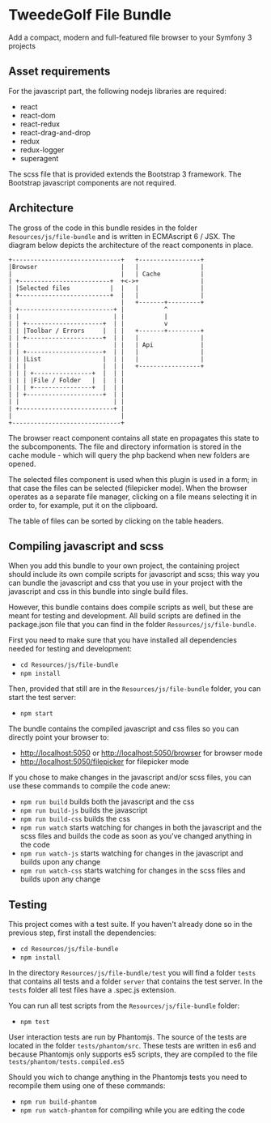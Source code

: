 # TweedeGolf File Bundle

Add a compact, modern and full-featured file browser to your Symfony 3 projects

## Asset requirements

For the javascript part, the following nodejs libraries are required:

- react
- react-dom
- react-redux
- react-drag-and-drop
- redux
- redux-logger
- superagent

The scss file that is provided extends the Bootstrap 3 framework. The Bootstrap javascript components are not required.


## Architecture

The gross of the code in this bundle resides in the folder `Resources/js/file-bundle` and is written
in ECMAscript 6 / JSX. The diagram below depicts the architecture of the react components in place.

    +------------------------------+   +-----------------+
    |Browser                       |   |                 |
    |                              |   | Cache           |
    | +-------------------------+  +<->+                 |
    | |Selected files           |  |   |                 |
    | +-------------------------+  |   |                 |
    |                              |   +-------+---------+
    | +--------------------------+ |           ^
    | |                          | |           |
    | | +---------------------+  | |           v
    | | |Toolbar / Errors     |  | |   +-------+---------+
    | | +---------------------+  | |   |                 |
    | |                          | |   | Api             |
    | | +---------------------+  | |   |                 |
    | | |List                 |  | |   |                 |
    | | |                     |  | |   +-----------------+
    | | | +----------------+  |  | |
    | | | |File / Folder   |  |  | |
    | | | +----------------+  |  | |
    | | +---------------------+  | |
    | |                          | |
    | +--------------------------+ |
    |                              |
    +------------------------------+

The browser react component contains all state en propagates this state to the subcomponents. The file and directory information is stored in the cache module - which will query the php backend when new folders are opened.

The selected files component is used when this plugin is used in a form; in that case the files can be selected (filepicker mode). When the browser operates as a separate file manager, clicking on a file means selecting it in order to, for example, put it on the clipboard.

The table of files can be sorted by clicking on the table headers.




## Compiling javascript and scss

When you add this bundle to your own project, the containing project should include its own compile scripts for javascript and scss; this way you can bundle the javascript and css that you use in your project with the javascript and css in this bundle into single build files.

However, this bundle contains does compile scripts as well, but these are meant for testing and development. All build scripts are defined in the package.json file that you can find in the folder `Resources/js/file-bundle`.

First you need to make sure that you have installed all dependencies needed for testing and development:

 - `cd Resources/js/file-bundle`
 - `npm install`

Then, provided that still are in the `Resources/js/file-bundle` folder, you can start the test server:

 - `npm start`

The bundle contains the compiled javascript and css files so you can directly point your browser to:

 - [http://localhost:5050](http://localhost:5050) or [http://localhost:5050/browser](http://localhost:5050/browser) for browser mode
 - [http://localhost:5050/filepicker](http://localhost:5050/filepicker) for filepicker mode

If you chose to make changes in the javascript and/or scss files, you can use these commands to compile the code anew:

 - `npm run build` builds both the javascript and the css
 - `npm run build-js` builds the javascript
 - `npm run build-css` builds the css
 - `npm run watch` starts watching for changes in both the javascript and the scss files and builds the code as soon as you've changed anything in the code
 - `npm run watch-js` starts watching for changes in the javascript and builds upon any change
 - `npm run watch-css` starts watching for changes in the scss files and builds upon any change





## Testing

This project comes with a test suite. If you haven't already done so in the previous step, first install the dependencies:

 - `cd Resources/js/file-bundle`
 - `npm install`

In the directory `Resources/js/file-bundle/test` you will find a folder `tests` that contains all tests and a folder `server` that contains the test server. In the `tests` folder all test files have a .spec.js extension.

You can run all test scripts from the `Resources/js/file-bundle` folder:

 - `npm test`


User interaction tests are run by Phantomjs. The source of the tests are located in the folder `tests/phantom/src`. These tests are written in es6 and because Phantomjs only supports es5 scripts, they are compiled to the file `tests/phantom/tests.compiled.es5`

Should you wich to change anything in the Phantomjs tests you need to recompile them using one of these commands:

 - `npm run build-phantom`
 - `npm run watch-phantom` for compiling while you are editing the code
